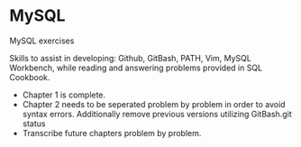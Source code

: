 # MySQL
MySQL exercises

Skills to assist in developing: Github, GitBash, PATH, Vim, MySQL Workbench, while reading and answering problems provided in SQL Cookbook. 

- Chapter 1 is complete.
- Chapter 2 needs to be seperated problem by problem in order to avoid syntax errors. Additionally remove previous versions utilizing GitBash.git status
- Transcribe future chapters problem by problem.
